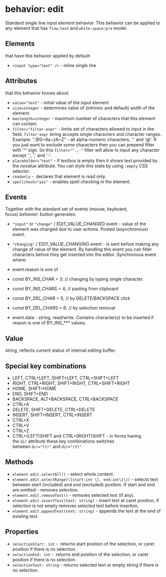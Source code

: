 # behavior: edit

Standard single line input element behavior. This behavior can be applied to any element that has `flow:text` and `white-space:pre` model.

## Elements

that have this behavior applied by default:

* `<input type="text" />` - inline single line

## Attributes

that this behavior knows about:

* `value="text"` \- initial value of the input element
* `size=integer` \- determines value of (intrinsic and default) width of the element.
* `maxlength=integer` \- maximum number of characters that this element can contain.
* `filter="filter-expr"` \- limits set of characters allowed to input in the field. `filter-expr` string accepts single characters and character ranges. Example: ".@0~9a~zA~Z" - all alpha-numeric characters, '.' and '@'. If you just want to exclude some characters then you can prepend filter with '^' sign. So this `filter="^.,-"` filter will allow to input any character except '.', ',' and '-'.
* `placeholder="text"` \- if textbox is empty then it shows text provided by the *novalue* attribute. You can style this state by using `:empty` CSS selector.
* `readonly` \-  declares that element is read only.
* `spellcheck="yes"` \- enables spell checking in the element.

## Events

Together with the standard set of events (mouse, keyboard, focus) *behavior: button* generates:

* `"input"` or `"change"` / EDIT\_VALUE\_CHANGED event - value of the element was changed due to user actions. Posted (asynchronous) event.
* `"changing"` / EDIT\_VALUE\_CHANGING event - is sent before making any change of value of the element. By handling this event you can filter characters before they get inserted into the editor. Synchronous event where:

* event.reason is one of

* const BY\_INS\_CHAR = 3; // changing by typing single character.
* const BY\_INS\_CHARS = 4; // pasting from clipboard
* const BY\_DEL\_CHAR = 5; // by DELETE/BACKSPACE click
* const BY\_DEL\_CHARS = 6; // by selection removal
* event.data - string, read/write. Contains character(s) to be inserted if reason is one of BY\_INS\_\*\*\* values;

## Value

string, reflects current status of internal editing buffer.

## Special key combinations

* LEFT, CTRL+LEFT, SHIFT+LEFT, CTRL+SHIFT+LEFT
* RIGHT, CTRL+RIGHT, SHIFT+RIGHT, CTRL+SHIFT+RIGHT
* HOME, SHIFT+HOME
* END, SHIFT+END
* BACKSPACE, ALT+BACKSPACE, CTRL+BACKSPACE
* CTRL+A
* DELETE, SHIFT+DELETE, CTRL+DELETE
* INSERT, SHIFT+INSERT, CTRL+INSERT
* CTRL+X
* CTRL+V
* CTRL+Z
* CTRL+(LEFT)SHIFT and CTRL+(RIGHT)SHIFT - in forms having the `dir` attribute these key combinations switches between `dir="ltr"` and `dir="rtl"`.

## Methods

* `element.edit.selectAll()` - select whole content.
* `element.edit.selectRange(\[start:int \[, end:int\]\])` - selects text between *start* (included) and *end* (excluded) position. If start and end are omitted - removes selection.
* `element.edit.removeText()` - removes selected text (if any).
* `element.edit.insertText(text: string)` - insert text at caret position, if selection is not empty removes selected text before insertion.
* `element.edit.appendText(text: string)` - appends the text at the end of existing text. 

## Properties

* `selectionStart: int` -  returns start position of the selection, or caret position if there is no selection.
* `selectionEnd: int` -  returns end position of the selection, or caret position if there is no selection.
* `selectionText: string` - returns selected text or empty string if there is no selection.